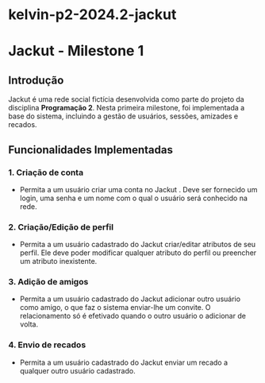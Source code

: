 # kelvin-p2-2024.2-jackut
 
# Jackut - Milestone 1

## Introdução
Jackut é uma rede social fictícia desenvolvida como parte do projeto da disciplina **Programação 2**. Nesta primeira milestone, foi implementada a base do sistema, incluindo a gestão de usuários, sessões, amizades e recados.

## Funcionalidades Implementadas
### 1. Criação de conta
- Permita a um usuário criar uma conta no Jackut . Deve ser fornecido um login, uma senha e um nome com o qual o usuário será conhecido na rede.

### 2. Criação/Edição de perfil
- Permita a um usuário cadastrado do Jackut criar/editar atributos de seu perfil. Ele deve poder modificar qualquer atributo do perfil ou preencher um atributo inexistente.

### 3. Adição de amigos
- Permita a um usuário cadastrado do Jackut adicionar outro usuário como amigo, o que faz o sistema enviar-lhe um convite. O relacionamento só é efetivado quando o outro usuário o adicionar de volta.

### 4. Envio de recados
- Permita a um usuário cadastrado do Jackut enviar um recado a qualquer outro usuário cadastrado.


